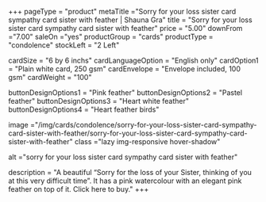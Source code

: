 +++
pageType = "product"
metaTitle ="Sorry for your loss sister card sympathy card sister with feather | Shauna Gra"
title = "Sorry for your loss sister card sympathy card sister with feather"
price = "5.00"
downFrom ="7.00"
saleOn ="yes"
productGroup = "cards"
productType = "condolence"
stockLeft = "2 Left" 
 
cardSize = "6  by 6 inchs" 
cardLanguageOption = "English only" 
cardOption1 = "Plain white card, 250 gsm" 
cardEnvelope = "Envelope included, 100 gsm" 
cardWeight = "100" 
 
buttonDesignOptions1 = "Pink feather"
buttonDesignOptions2 = "Pastel feather"
buttonDesignOptions3 = "Heart white feather"
buttonDesignOptions4 = "Heart feather birds"
 
image ="/img/cards/condolence/sorry-for-your-loss-sister-card-sympathy-card-sister-with-feather/sorry-for-your-loss-sister-card-sympathy-card-sister-with-feather"
class ="lazy img-responsive hover-shadow"

alt ="sorry for your loss sister card sympathy card sister with feather"
 
description = "A beautiful “Sorry for the loss of your Sister, thinking of you at this very difficult time”.  It has a pink watercolour with an elegant pink feather on top of it.  Click here to buy."
+++

